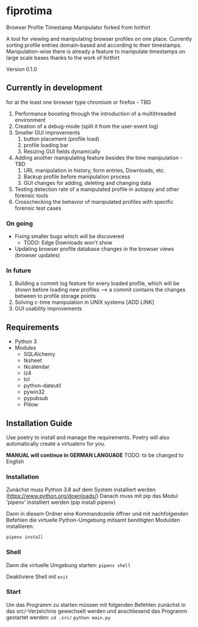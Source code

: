# fiprotima

Browser Profile Timestamp Manipulator forked from hirthirt

A tool for viewing and manipulating browser profiles on one place.
Currently sorting profile entries domain-based and according to their timestamps.
Manipulation-wise there is already a feature to manipulate timestamps on large scale bases
thanks to the work of hirthirt

Version 0.1.0

## Currently in development

for at the least one browser type chromium or firefox - TBD

1. Performance boosting through the introduction of a multithreaded environment
2. Creation of a debug-mode (split it from the user-event log)
3. Smaller GUI improvements
   1. button placement (profile load)
   2. profile loading bar
   3. Resizing GUI fields dynamically
4. Adding another manipulating feature besides the time manipulation - TBD
   1. URL manipulation in history, form entries, Downloads, etc.
   2. Backup profile before manipulation process
   3. GUI changes for adding, deleting and changing data
5. Testing detection rate of a manipulated profile in autopsy and other forensic tools
6. Crosschecking the behavior of manipulated profiles with specific forensic test cases

### On going

* Fixing smaller bugs which will be discovered
  * TODO: Edge Downloads won't show
* Updating browser profile database changes in the browser views (browser updates)

### In future

1. Building a commit log feature for every loaded profile, which will be shown before loading new profiles --> a commit contains the changes between to profile storage points
2. Solving c-time manipulation in UNIX systems [ADD LINK]
3. GUI usability improvements

## Requirements

* Python 3
* Modules
  * SQLAlchemy
  * tksheet
  * tkcalendar
  * lz4
  * tcl
  * python-dateutil
  * pywin32
  * pypubsub
  * Pillow

## Installation Guide

Use poetry to install and manage the requirements.
Poetry will also automatically create a virtualenv for you.

__MANUAL will continue in GERMAN LANGUAGE__
TODO: to be changed to English

### Installation

Zunächst muss Python 3.8 auf dem System installiert werden (<https://www.python.org/downloads/>)
Danach muss mit pip das Modul 'pipenv' installiert werden (pip install pipenv)

Dann in diesem Ordner eine Kommandozeile öffner und mit nachfolgenden Befehlen die
virtuelle Python-Umgebung mitsamt benötigten Modulden installieren:

`pipenv install`

### Shell

Dann die virtuelle Umgebung starten:
`pipenv shell`

Deaktiviere Shell mit
`exit`

### Start

Um das Programm zu starten müssen mit folgenden Befehlen zunächst in das src/-Verzeichnis gewechselt werden
und anschliesend das Programm gestartet werden:
`cd .src/`
`python main.py`
